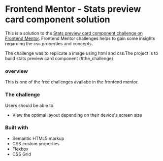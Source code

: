 # Frontend Mentor - Stats preview card component solution

This is a solution to the [Stats preview card component challenge on Frontend Mentor](https://www.frontendmentor.io/challenges/stats-preview-card-component-8JqbgoU62). Frontend Mentor challenges helps to gain some insights regarding the css properties and concepts.


  The challenge was to replicate a image using html and css.The project is to build stats preview card component (#the_challenge)
  
### overview

This is one of the free challenges availabe in the frontend mentor.



### The challenge

Users should be able to:

- View the optimal layout depending on their device's screen size



### Built with

- Semantic HTML5 markup
- CSS custom properties
- Flexbox
- CSS Grid




